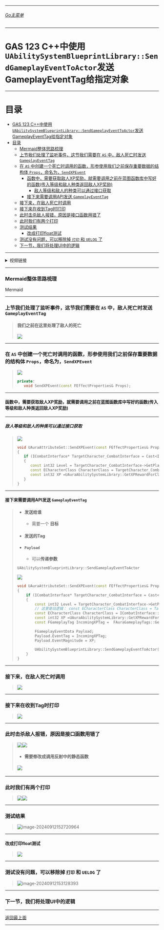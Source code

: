 ___________________________________________________________________________________________
###### [Go主菜单](../MainMenu.md)
___________________________________________________________________________________________

# GAS 123 C++中使用`UAbilitySystemBlueprintLibrary::SendGameplayEventToActor`发送GameplayEventTag给指定对象

___________________________________________________________________________________________

# 目录

- [GAS 123 C++中使用`UAbilitySystemBlueprintLibrary::SendGameplayEventToActor`发送GameplayEventTag给指定对象](#gas-123-c中使用uabilitysystemblueprintlibrarysendgameplayeventtoactor发送gameplayeventtag给指定对象)
- [目录](#目录)
    - [Mermaid整体思路梳理](#mermaid整体思路梳理)
    - [上节我们处理了监听事件，这节我们需要在 `AS` 中，敌人死亡时发送 `GameplayEventTag`](#上节我们处理了监听事件这节我们需要在-as-中敌人死亡时发送-gameplayeventtag)
    - [在 `AS` 中创建一个死亡时调用的函数，形参使用我们之前保存重要数据的结构体 `Props`，命名为，`SendXPEvent`](#在-as-中创建一个死亡时调用的函数形参使用我们之前保存重要数据的结构体-props命名为sendxpevent)
      - [函数中，需要获取敌人XP奖励，就需要调用之前在蓝图函数库中写好的函数(传入等级和敌人种类返回敌人XP奖励)](#函数中需要获取敌人xp奖励就需要调用之前在蓝图函数库中写好的函数传入等级和敌人种类返回敌人xp奖励)
        - [敌人等级和敌人的种类可以通过接口获取](#敌人等级和敌人的种类可以通过接口获取)
      - [接下来需要调用API发送 `GameplayEventTag`](#接下来需要调用api发送-gameplayeventtag)
    - [接下来，在敌人死亡时调用](#接下来在敌人死亡时调用)
    - [接下来在收到Tag时打印](#接下来在收到tag时打印)
    - [此时击杀敌人报错，原因是接口函数用错了](#此时击杀敌人报错原因是接口函数用错了)
    - [此时我们有两个打印](#此时我们有两个打印)
    - [测试结果](#测试结果)
      - [改成打印float测试](#改成打印float测试)
    - [测试没有问题，可以移除掉 `打印` 和 `UELOG` 了](#测试没有问题可以移除掉-打印-和-uelog-了)
    - [下一节，我们将处理UI中的逻辑](#下一节我们将处理ui中的逻辑)



___________________________________________________________________________________________

<details>
<summary>视频链接</summary>

[9. Sending XP Events_哔哩哔哩_bilibili](https://www.bilibili.com/video/BV1TH4y1L7NP/?p=55&spm_id_from=pageDriver&vd_source=9e1e64122d802b4f7ab37bd325a89e6c)

------

</details>

___________________________________________________________________________________________

### Mermaid整体思路梳理

Mermaid

___________________________________________________________________________________________

### 上节我们处理了监听事件，这节我们需要在 `AS` 中，敌人死亡时发送 `GameplayEventTag`

>#### **我们之前在这里处理了敌人的死亡**
>
>![](./Image/GAS_123/1.png)

------

### 在 `AS` 中创建一个死亡时调用的函数，形参使用我们之前保存重要数据的结构体 `Props`，命名为，`SendXPEvent`

>![](./Image/GAS_123/2.png)
>
>```cpp
>private:
>    void SendXPEvent(const FEffectProperties& Props);
>```

------

#### 函数中，需要获取敌人XP奖励，就需要调用之前在蓝图函数库中写好的函数(传入等级和敌人种类返回敌人XP奖励)

------

##### 敌人等级和敌人的种类可以通过接口获取

>![](./Image/GAS_123/3.png)
>
>```CPP
>void UAuraAttributeSet::SendXPEvent(const FEffectProperties& Props)
>{
>    if (ICombatInterface* TargetCharacter_CombatInterface = Cast<ICombatInterface>(Props.TargetCharacter))
>    {
>       const int32 Level = TargetCharacter_CombatInterface->GetPlayerLevel();
>		const ECharacterClass CharacterClass = TargetCharacter_CombatInterface->GetCharacterClass();
>		const int32 XP =UAuraAbilitySystemLibrary::GetXPRewardForClassAndLevel(Props.TargetCharacter, CharacterClass, Level);
>    }
>}
>```

------

#### 接下来需要调用API发送 `GameplayEventTag`

>   - #### **发送给谁**
>
>     - 需要一个 **目标**
>
>   - #### **发送的Tag**
>
>   - #### **`Payload`**
>
>     - 可以**传递参数**
>
>
>   ```cpp
>   UAbilitySystemBlueprintLibrary::SendGameplayEventToActor
>   ```
>
>   ![](./Image/GAS_123/4.png)
>
>   ```cpp
>   void UAuraAttributeSet::SendXPEvent(const FEffectProperties& Props)
>   {
>   	if (ICombatInterface* TargetCharacter_CombatInterface = Cast<ICombatInterface>(Props.TargetCharacter))
>   	{
>   		const int32 Level = TargetCharacter_CombatInterface->GetPlayerLevel();
>   		// 这里是旧逻辑： const ECharacterClass CharacterClass = TargetCharacter_CombatInterface->GetCharacterClass();
>   		const ECharacterClass CharacterClass = ICombatInterface::Execute_GetCharacterClass(Props.TargetCharacter);
>   		const int32 XP =UAuraAbilitySystemLibrary::GetXPRewardForClassAndLevel(Props.TargetCharacter, CharacterClass, Level);
>   		const FGameplayTag IncomingXPTag =  FAuraGameplayTags::Get().Attributes_Meta_IncomingXP;
>   		
>   		FGameplayEventData Payload;
>   		Payload.EventTag = IncomingXPTag;
>   		Payload.EventMagnitude = XP;
>   		
>   		UAbilitySystemBlueprintLibrary::SendGameplayEventToActor(Props.SourceCharacter,IncomingXPTag,Payload);
>   	}
>   }
>   ```

------

### 接下来，在敌人死亡时调用

>![](./Image/GAS_123/5.png)

------

### 接下来在收到Tag时打印

>![](./Image/GAS_123/6.png)

------

### 此时击杀敌人报错，原因是接口函数用错了

>![](./Image/GAS_123/7.png)![](./Image/GAS_123/8.png)
>
>- #### **需要修改成调用反射中的静态函数**
>
>#### ![](./Image/GAS_123/9.png)

------

### 此时我们有两个打印

> ![](./Image/GAS_123/10.png)![](./Image/GAS_123/image-20240912150621905.png)

------

### 测试结果

>![image-20240912152720964](./Image/GAS_123/11.png)

------

#### 改成打印float测试

>![](./Image/GAS_123/12.png)

------

### 测试没有问题，可以移除掉 `打印` 和 `UELOG` 了

> ![image-20240912153128393](./Image/GAS_123/13.png)

------

### 下一节，我们将处理UI中的逻辑


___________________________________________________________________________________________

[返回最上面](#Go主菜单)

___________________________________________________________________________________________